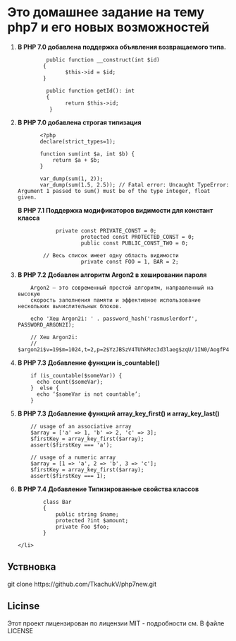 <h1>Это домашнее задание на тему php7 и его новых возможностей</h1>
<ol>
    <li>
        <b>В PHP 7.0 добавлена поддержка объявления возвращаемого типа. </b><br>
        
             public function __construct(int $id)
            {
                   $this->id = $id;
            }

             public function getId(): int
             {
                   return $this->id;
              }
   </li>
    <li>
           <b>В PHP 7.0 добавлена строгая типизация </b><br>
           
           
           
           <?php
           declare(strict_types=1);
           
           function sum(int $a, int $b) {
               return $a + $b;
           }
           
           var_dump(sum(1, 2));
           var_dump(sum(1.5, 2.5)); // Fatal error: Uncaught TypeError: Argument 1 passed to sum() must be of the type integer, float given.

   

   </li>
           <b>В PHP 7.1 Поддержка модификаторов видимости для констант класса </b><br>
            
            
            
            	private const PRIVATE_CONST = 0;
                    	protected const PROTECTED_CONST = 0;
                    	public const PUBLIC_CONST_TWO = 0;
             
            // Весь список имеет одну область видимости
                    	private const FOO = 1, BAR = 2;

   <li>
          <b>В PHP 7.2 Добавлен алгоритм Argon2 в хешировании пароля </b><br>
        
        
        Argon2 — это современный простой алгоритм, направленный на высокую 
        скорость заполнения памяти и эффективное использование нескольких вычислительных блоков.
        
        echo 'Хеш Argon2i: ' . password_hash('rasmuslerdorf', PASSWORD_ARGON2I);
        
        // Хеш Argon2i:
        // $argon2i$v=19$m=1024,t=2,p=2$YzJBSzV4TUhkMzc3d3laeg$zqU/1IN0/AogfP4cmSJI1vc8lpXRW9/S0sYY2i2jHT0


        
   </li>
   <li>
        <b>В PHP 7.3 Добавление функции is_countable() </b><br>
   
        if (is_countable($someVar)) {  
          echo count($someVar);  
        }  else {
          echo ‘$someVar is not countable’;  
        }

   
   </li>
   <li>
        <b>В PHP 7.3 Добавление функций array_key_first() и array_key_last()</b><br>
        
        // usage of an associative array
        $array = ['a' => 1, 'b' => 2, 'c' => 3];
        $firstKey = array_key_first($array);
        assert($firstKey === 'a');
        
        // usage of a numeric array
        $array = [1 => 'a', 2 => 'b', 3 => 'c'];
        $firstKey = array_key_first($array);
        assert($firstKey === 1);
        
        
   </li>
    <li>
            <b>В PHP 7.4 Добавление Типизированные свойства классов</b><br>
            
            class Bar
            {
                public string $name;
                protected ?int $amount;
                private Foo $foo;
            }

    </li>
</ol>

<h2>Уствновка</h2>
 git clone https://github.com/TkachukV/php7new.git

<h2>Licinse</h2>
Этот проект лицензирован по лицензии MIT - подробности см. В файле LICENSE